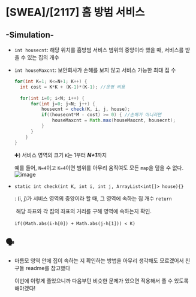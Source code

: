 # [SWEA]/[2117] 홈 방범 서비스

## -Simulation-

* `int housecnt`: 해당 위치를 홈방범 서비스 범위의 중앙이라 했을 때, 서비스를 받을 수 있는 집의 개수 

* `int houseMaxcnt`: 보안회사가 손해를 보지 않고 서비스 가능한 최대 집 수

  ```java
  for(int K=1; K<=N+1; K++) {
  	int cost = K*K + (K-1)*(K-1); //운영 비용
  				
  	for(int i=0; i<N; i++) {
  		for(int j=0; j<N; j++) {
  			housecnt = check(K, i, j, house);
  			if((housecnt*M - cost) >= 0) { //손해가 아니라면
  				houseMaxcnt = Math.max(houseMaxcnt, housecnt);
  			}
  		}	
      }
  }
  ```

  :heavy_plus_sign:) 서비스 영역의 크기 `K`는 1부터 ***N+1***까지 

  예를 들어, `N=4`이고 `K=4`이면 범위를 아무리 움직여도 모든 `map`을 덮을 수 없다.  ![image](https://user-images.githubusercontent.com/33208360/95167493-bc6e0280-07ea-11eb-8a28-77a6e1c05f8e.png)

* `static int check(int K, int i, int j, ArrayList<int[]> house){}`

  :  (i, j)가 서비스 영역의 중앙이라 할 때, 그 영역에 속하는 집 개수 `return`

  ​	해당 좌표와 각 집의 좌표의 거리를 구해 영역에 속하는지 확인.

  ​	`if((Math.abs(i-h[0]) + Math.abs(j-h[1])) < K) `



## :speaking_head:

* 마름모 영역 안에 집이 속하는 지 확인하는 방법을 아무리 생각해도 모르겠어서 친구들 readme를 참고했다

  이번에 이렇게 풀었으니까 다음부턴 비슷한 문제가 있으면 적용해서 풀 수 있도록 해야겠다! 
